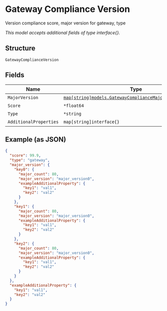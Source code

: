
# Gateway Compliance Version

Version compliance score, major version for gateway, type

*This model accepts additional fields of type interface{}.*

## Structure

`GatewayComplianceVersion`

## Fields

| Name | Type | Tags | Description |
|  --- | --- | --- | --- |
| `MajorVersion` | [`map[string]models.GatewayComplianceMajorVersionProperties`](../../doc/models/gateway-compliance-major-version-properties.md) | Optional | - |
| `Score` | `*float64` | Optional | - |
| `Type` | `*string` | Optional | - |
| `AdditionalProperties` | `map[string]interface{}` | Optional | - |

## Example (as JSON)

```json
{
  "score": 99.9,
  "type": "gateway",
  "major_version": {
    "key0": {
      "major_count": 80,
      "major_version": "major_version0",
      "exampleAdditionalProperty": {
        "key1": "val1",
        "key2": "val2"
      }
    },
    "key1": {
      "major_count": 80,
      "major_version": "major_version0",
      "exampleAdditionalProperty": {
        "key1": "val1",
        "key2": "val2"
      }
    },
    "key2": {
      "major_count": 80,
      "major_version": "major_version0",
      "exampleAdditionalProperty": {
        "key1": "val1",
        "key2": "val2"
      }
    }
  },
  "exampleAdditionalProperty": {
    "key1": "val1",
    "key2": "val2"
  }
}
```

